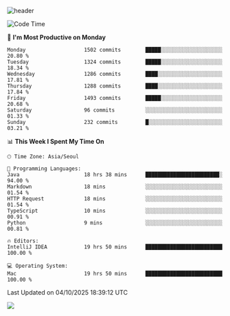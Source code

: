 ![header](https://capsule-render.vercel.app/api?type=Egg&color=timeAuto&height=300&section=header&text=PoPo&fontSize=90&animation=fadeIn)

  <!--START_SECTION:waka-->
![Code Time](http://img.shields.io/badge/Code%20Time-3%2C017%20hrs%2022%20mins-blue)

📅 **I'm Most Productive on Monday** 

```text
Monday                   1502 commits        █████░░░░░░░░░░░░░░░░░░░░   20.80 % 
Tuesday                  1324 commits        █████░░░░░░░░░░░░░░░░░░░░   18.34 % 
Wednesday                1286 commits        ████░░░░░░░░░░░░░░░░░░░░░   17.81 % 
Thursday                 1288 commits        ████░░░░░░░░░░░░░░░░░░░░░   17.84 % 
Friday                   1493 commits        █████░░░░░░░░░░░░░░░░░░░░   20.68 % 
Saturday                 96 commits          ░░░░░░░░░░░░░░░░░░░░░░░░░   01.33 % 
Sunday                   232 commits         █░░░░░░░░░░░░░░░░░░░░░░░░   03.21 % 
```


📊 **This Week I Spent My Time On** 

```text
🕑︎ Time Zone: Asia/Seoul

💬 Programming Languages: 
Java                     18 hrs 38 mins      ████████████████████████░   94.00 % 
Markdown                 18 mins             ░░░░░░░░░░░░░░░░░░░░░░░░░   01.54 % 
HTTP Request             18 mins             ░░░░░░░░░░░░░░░░░░░░░░░░░   01.54 % 
TypeScript               10 mins             ░░░░░░░░░░░░░░░░░░░░░░░░░   00.91 % 
Python                   9 mins              ░░░░░░░░░░░░░░░░░░░░░░░░░   00.81 % 

🔥 Editors: 
IntelliJ IDEA            19 hrs 50 mins      █████████████████████████   100.00 % 

💻 Operating System: 
Mac                      19 hrs 50 mins      █████████████████████████   100.00 % 
```


 Last Updated on 04/10/2025 18:39:12 UTC
<!--END_SECTION:waka-->



<img src="https://capsule-render.vercel.app/api?type=Egg&color=timeAuto&height=300&section=footer&text=PoPo&fontSize=90&animation=fadeIn&reversal=true" />
